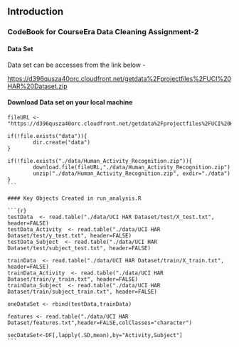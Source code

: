 
## Introduction
### CodeBook for CourseEra Data Cleaning Assignment-2 

#### Data Set

Data set can be accesses from the link below -

https://d396qusza40orc.cloudfront.net/getdata%2Fprojectfiles%2FUCI%20HAR%20Dataset.zip

#### Download Data set on your local machine

````{r}
fileURL <- "https://d396qusza40orc.cloudfront.net/getdata%2Fprojectfiles%2FUCI%20HAR%20Dataset.zip"

if(!file.exists("data")){
        dir.create("data")
}

if(!file.exists("./data/Human_Activity_Recognition.zip")){
        download.file(fileURL,"./data/Human_Activity_Recognition.zip")
        unzip("./data/Human_Activity_Recognition.zip", exdir="./data")
}
```

#### Key Objects Created in run_analysis.R

```{r}
testData  <- read.table("./data/UCI HAR Dataset/test/X_test.txt", header=FALSE)
testData_Activity  <- read.table("./data/UCI HAR Dataset/test/y_test.txt", header=FALSE)
testData_Subject  <- read.table("./data/UCI HAR Dataset/test/subject_test.txt", header=FALSE)

trainData  <- read.table("./data/UCI HAR Dataset/train/X_train.txt", header=FALSE)
trainData_Activity  <- read.table("./data/UCI HAR Dataset/train/y_train.txt", header=FALSE)
trainData_Subject  <- read.table("./data/UCI HAR Dataset/train/subject_train.txt", header=FALSE)

oneDataSet <- rbind(testData,trainData)

features <- read.table("./data/UCI HAR Dataset/features.txt",header=FALSE,colClasses="character")

secDataSet<-DF[,lapply(.SD,mean),by="Activity,Subject"]
```




